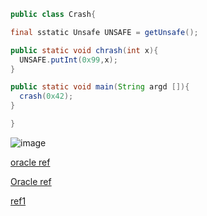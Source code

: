 
```java
public class Crash{

final sstatic Unsafe UNSAFE = getUnsafe();

public static void chrash(int x){
  UNSAFE.putInt(0x99,x);
}

public static void main(String argd []){
  crash(0x42);
}

}

```




![image](https://user-images.githubusercontent.com/6425536/82088091-fc9ae000-96a5-11ea-96a9-6fd0bfc8a3dc.png)



[oracle ref](https://www.oracle.com/technetwork/java/javase/felog-138657.html)

[Oracle ref](https://docs.oracle.com/cd/E13150_01/jrockit_jvm/jrockit/geninfo/diagnos/dumpfile.html)

[ref1](http://fahdshariff.blogspot.com/2012/08/analysing-java-core-dump.html)

